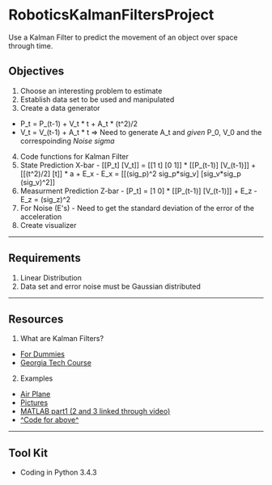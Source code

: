 # RoboticsKalmanFiltersProject
Use a Kalman Filter to predict the movement of an object over space through time.

## Objectives
1. Choose an interesting problem to estimate
2. Establish data set to be used and manipulated
3. Create a data generator
  - P\_t = P_(t-1) + V_t \* t + A_t * (t^2)/2
  - V\_t = V_(t-1) + A_t \* t
   => Need to generate A_t and *given* P_0, V_0 and the correspoinding *Noise sigma*
4. Code functions for Kalman Filter
  1. State Prediction X-bar
    - [[P_t] [V\_t]] = [[1 t] [0 1]] \* [[P\_(t-1)] [V_(t-1)]] + [[(t^2)/2] [t]] * a + E_x
    - E_x = [[(sig_p)^2 sig_p\*sig_v] [sig_v*sig_p (sig_v)^2]]
  2. Measurment Prediction Z-bar
    - [P\_t] = [1 0] * [[P\_(t-1)] [V_(t-1)]] + E_z
    - E_z = (sig_z)^2
  3. For Noise (E's)
    - Need to get the standard deviation of the error of the acceleration
5. Create visualizer

---

## Requirements
1. Linear Distribution
2. Data set and error noise must be Gaussian distributed

---

## Resources
1. What are Kalman Filters?
 - [For Dummies](http://bilgin.esme.org/BitsBytes/KalmanFilterforDummies.aspx)
 - [Georgia Tech Course](https://www.udacity.com/course/artificial-intelligence-for-robotics--cs373)

2. Examples
 - [Air Plane](http://www.mathworks.com/help/dsp/examples/estimating-position-of-an-aircraft-using-kalman-filter.html#zmw57dd0e5587)
 - [Pictures](http://www.bzarg.com/p/how-a-kalman-filter-works-in-pictures/)
 - [MATLAB part1 (2 and 3 linked through video)](https://www.youtube.com/watch?v=FkCT_LV9Syk)
 - [^Code for above^](http://studentdavestutorials.weebly.com/kalman-filter-with-matlab-code.html)

---

## Tool Kit
- Coding in Python 3.4.3
